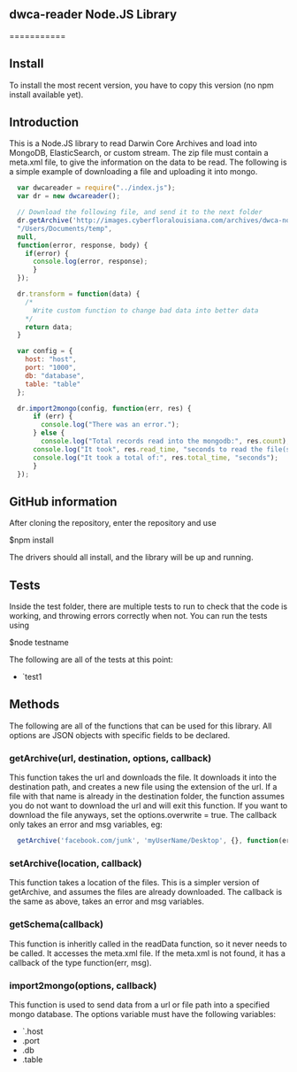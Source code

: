 ## dwca-reader Node.JS Library
===========
## Install

To install the most recent version, you have to copy this version (no npm install available yet).

## Introduction

This is a Node.JS library to read Darwin Core Archives and load into MongoDB, ElasticSearch, or custom stream.
The zip file must contain a meta.xml file, to give the information on the data to be read.
The following is a simple example of downloading a file and uploading it into mongo.

```javascript
  var dwcareader = require("../index.js");
  var dr = new dwcareader();

  // Download the following file, and send it to the next folder
  dr.getArchive('http://images.cyberfloralouisiana.com/archives/dwca-no/dwca-no.zip', 
  "/Users/Documents/temp", 
  null, 
  function(error, response, body) {
    if(error) {
      console.log(error, response);
	  }
  });

  dr.transform = function(data) {
    /*
	  Write custom function to change bad data into better data
    */
    return data;
  }

  var config = {
    host: "host",
    port: "1000",
    db: "database",
    table: "table"
  };

  dr.import2mongo(config, function(err, res) {
	  if (err) {
	  	console.log("There was an error.");
	  } else {
	  	console.log("Total records read into the mongodb:", res.count);
      console.log("It took", res.read_time, "seconds to read the file(s).");
      console.log("It took a total of:", res.total_time, "seconds");
	  }
  });
```

## GitHub information

After cloning the repository, enter the repository and use 

  $npm install
  
The drivers should all install, and the library will be up and running.

## Tests

Inside the test folder, there are multiple tests to run to check that the code is working, and throwing errors correctly when not.
You can run the tests using 

  $node testname

The following are all of the tests at this point: 

  * `test1

## Methods

The following are all of the functions that can be used for this library.  All options are JSON objects with specific fields to be declared.


### getArchive(url, destination, options, callback)

This function takes the url and downloads the file.  It downloads it into the destination path, and creates a new file using the
extension of the url. If a file with that name is already in the destination folder, the function assumes you do not want to download
the url and will exit this function.  If you want to download the file anyways, set the options.overwrite = true.
The callback only takes an error and msg variables, eg:
```javascript
  getArchive('facebook.com/junk', 'myUserName/Desktop', {}, function(error, message) {}
```

### setArchive(location, callback)

This function takes a location of the files.  This is a simpler version of getArchive, and assumes the files are already downloaded.
The callback is the same as above, takes an error and msg variables.

### getSchema(callback)

This function is inheritly called in the readData function, so it never needs to be called. It accesses the meta.xml file. 
If the meta.xml is not found, it has a callback of the type function(err, msg).

### import2mongo(options, callback)

This function is used to send data from a url or file path into a specified mongo database.  The options variable must 
have the following variables:

  * `.host
  * .port
  * .db
  * .table
  
